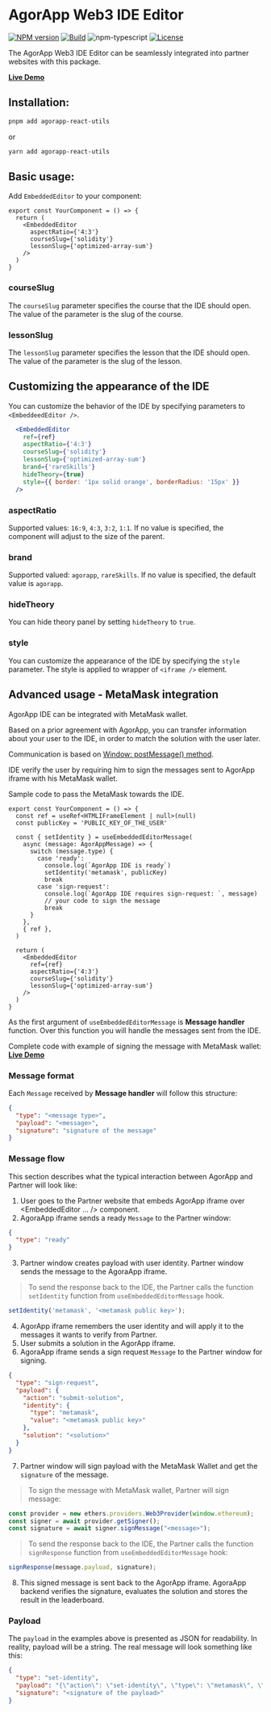 # AgorApp Web3 IDE Editor

[![NPM version][npm-image]][npm-url]
[![Build][github-build]][github-build-url]
![npm-typescript]
[![License][github-license]][github-license-url]

The AgorApp Web3 IDE Editor can be seamlessly integrated into partner websites with this package.

[**Live Demo**](https://agorapp-dao.github.io/agorapp-react-utils/)

## Installation: 

```bash
pnpm add agorapp-react-utils
```

or

```bash
yarn add agorapp-react-utils
```

## Basic usage:
Add `EmbeddedEditor` to your component:

```tsx
export const YourComponent = () => {
  return (
    <EmbeddedEditor
      aspectRatio={'4:3'}
      courseSlug={'solidity'}
      lessonSlug={'optimized-array-sum'}
    />
  )
}
```

### courseSlug
The `courseSlug` parameter specifies the course that the IDE should open. The value of the parameter is the slug of the course.

### lessonSlug
The `lessonSlug` parameter specifies the lesson that the IDE should open. The value of the parameter is the slug of the lesson.

## Customizing the appearance of the IDE
You can customize the behavior of the IDE by specifying parameters to `<EmbeddeedEditor />`.

```jsx
  <EmbeddedEditor
    ref={ref}
    aspectRatio={'4:3'}
    courseSlug={'solidity'}
    lessonSlug={'optimized-array-sum'}
    brand={'rareSkills'}
    hideTheory={true}
    style={{ border: '1px solid orange', borderRadius: '15px' }}
  />
```

### aspectRatio
Supported values: `16:9`, `4:3`, `3:2`, `1:1`. If no value is specified, the component will adjust to the size of the parent. 

### brand
Supported valued: `agorapp`, `rareSkills`. If no value is specified, the default value is `agorapp`.

### hideTheory
You can hide theory panel by setting `hideTheory` to `true`.

### style
You can customize the appearance of the IDE by specifying the `style` parameter. The style is applied to wrapper of `<iframe />` element.


## Advanced usage - MetaMask integration
AgorApp IDE can be integrated with MetaMask wallet. 

Based on a prior agreement with AgorApp, you can transfer information about your user to the IDE,
in order to match the solution with the user later.

Communication is based on [Window: postMessage() method](https://developer.mozilla.org/en-US/docs/Web/API/Window/postMessage).

IDE verify the user by requiring him to sign the messages sent to AgorApp iframe with his MetaMask wallet. 

Sample code to pass the MetaMask towards the IDE.

```tsx
export const YourComponent = () => {
  const ref = useRef<HTMLIFrameElement | null>(null)
  const publicKey = 'PUBLIC_KEY_OF_THE_USER'
  
  const { setIdentity } = useEmbeddedEditorMessage(
    async (message: AgorAppMessage) => {
      switch (message.type) {
        case 'ready':
          console.log(`AgorApp IDE is ready`)
          setIdentity('metamask', publicKey)
          break
        case 'sign-request':
          console.log(`AgorApp IDE requires sign-request: `, message)
          // your code to sign the message
          break
      }
    },
    { ref },
  )
  
  return (
    <EmbeddedEditor
      ref={ref}
      aspectRatio={'4:3'}
      courseSlug={'solidity'}
      lessonSlug={'optimized-array-sum'}
    />
  )
}
```

As the first argument of `useEmbeddedEditorMessage` is **Message handler** function. Over this function you will handle the messages sent from the IDE.

Complete code with example of signing the message with MetaMask wallet: [**Live Demo**](https://agorapp-dao.github.io/agorapp-react-utils/)

### Message format

Each `Message` received by **Message handler** will follow this structure:
```json
{
  "type": "<message type>",
  "payload": "<message>",
  "signature": "signature of the message"
}
```

### Message flow

This section describes what the typical interaction between AgorApp and Partner will look like:

1. User goes to the Partner website that embeds AgorApp iframe over <EmbeddedEditor ... /> component.
2. AgoraApp iframe sends a ready `Message` to the Partner window:
```json
{
  "type": "ready"
}
```
3. Partner window creates payload with user identity. Partner window sends the message to the AgoraApp iframe.
> To send the response back to the IDE, the Partner calls the function `setIdentity` function from `useEmbeddedEditorMessage` hook.
```typescript
setIdentity('metamask', '<metamask public key>');
```
4. AgorApp iframe remembers the user identity and will apply it to the messages it wants to verify from Partner. 
5. User submits a solution in the AgorApp iframe.
6. AgoraApp iframe sends a sign request `Message` to the Partner window for signing.
```json
{
  "type": "sign-request",
  "payload": {
    "action": "submit-solution",
    "identity": {
      "type": "metamask",
      "value": "<metamask public key>"
    },
    "solution": "<solution>"
  }
}
```
7. Partner window will sign payload with the MetaMask Wallet and get the `signature` of the message.
> To sign the message with MetaMask wallet, Partner will sign message:
```typescript
const provider = new ethers.providers.Web3Provider(window.ethereum);
const signer = await provider.getSigner();
const signature = await signer.signMessage("<message>");
```
> To send the response back to the IDE, the Partner calls the function `signResponse` function from `useEmbeddedEditorMessage` hook:
```typescript
signResponse(message.payload, signature);
```
8. This signed message is sent back to the AgorApp iframe. AgoraApp backend verifies the signature, evaluates the 
solution and stores the result in the leaderboard.

### Payload
The `payload` in the examples above is presented as JSON for readability. In reality, payload will be a string. 
The real message will look something like this:
```json
{
  "type": "set-identity",
  "payload": "{\"action\": \"set-identity\", \"type\": \"metamask\", \"value\": \"<metamask public key>\"}",
  "signature": "<signature of the payload>"
}
```

[npm-url]: https://www.npmjs.com/package/agorapp-react-utils
[npm-image]: https://img.shields.io/npm/v/agorapp-react-utils
[github-license]: https://img.shields.io/github/license/agorapp-dao/agorapp-react-utils
[github-license-url]: https://github.com/agorapp-dao/agorapp-react-utils/blob/main/LICENSE
[github-build]: https://github.com/agorapp-dao/agorapp-react-utils/actions/workflows/publish.yml/badge.svg
[github-build-url]: https://github.com/agorapp-dao/agorapp-react-utils/actions/workflows/publish.yml
[npm-typescript]: https://img.shields.io/npm/types/agorapp-react-utils
